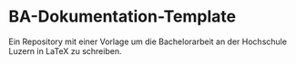 # BA-Dokumentation-Template
Ein Repository mit einer Vorlage um die Bachelorarbeit an der Hochschule Luzern in LaTeX zu schreiben.
